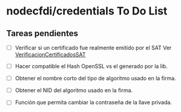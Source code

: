 # nodecfdi/credentials To Do List 

## Tareas pendientes

- [ ] Verificar si un certificado fue realmente emitido por el SAT
  Ver [VerificacionCertificadosSAT](VerificacionCertificadosSAT.md)

- [ ] Hacer compatible el Hash OpenSSL vs el generado por la lib.

- [ ] Obtener el nombre corto del tipo de algoritmo usado en la firma.

- [ ] Obtener el NID del algoritmo usado en la firma.

- [ ] Función que permita cambiar la contraseña de la llave privada.

